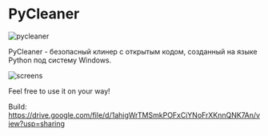 # PyCleaner
![pycleaner](https://user-images.githubusercontent.com/35878165/190924921-ad501d5a-b9e3-4006-9517-e860abdcc03e.PNG)

PyCleaner - безопасный клинер с открытым кодом, 
созданный на языке Python под систему Windows. 

![screens](https://user-images.githubusercontent.com/35878165/190925400-af59ed8a-bf87-4c5e-9d6a-3fd2043eeb4e.PNG)

Feel free to use it on your way!

Build: https://drive.google.com/file/d/1ahigWrTMSmkPOFxCiYNoFrXKnnQNK7An/view?usp=sharing
